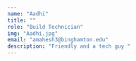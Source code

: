 ```yaml
---
name: "Aadhi"
title: ""
role: "Build Technician"
img: "Aadhi.jpg"
email: "amahesh3@binghamton.edu"
description: "Friendly and a tech guy "
---
```

